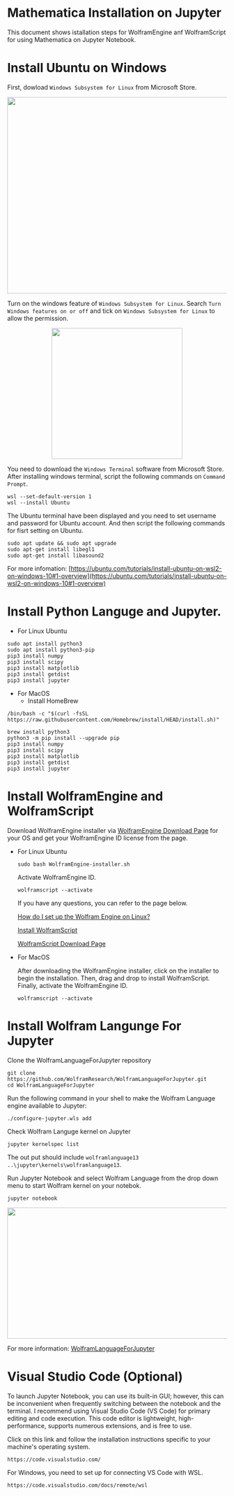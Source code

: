 # Mathematica Installation on Jupyter
This document shows istallation steps for WolframEngine anf WolframScript for using Mathematica on Jupyter Notebook.

Install Ubuntu on Windows
========================
First, dowload `Windows Subsystem for Linux` from Microsoft Store.

<p align="center">  
<img src="https://github.com/CraverBoyyy/Mathematica-Installation/assets/109847168/561f59c4-e73b-40a1-ae29-6fde23ffa87a" width="700px" height="450px"  align="center" >
</p>

Turn on the windows feature of `Windows Subsystem for Linux`. Search `Turn Windows features on or off` and tick on `Windows Subsystem for Linux` to allow the permission. 

<p align="center">  
<img src="https://github.com/CraverBoyyy/Mathematica-Installation/assets/109847168/c8d18143-35b0-4778-8f4e-0d277852f8e4" width="300px" height="300px"  align="center" >
</p>

You need to download the `Windows Terminal` software from Microsoft Store. After installing windows terminal, script the following commands on `Command Prompt`.
```Linux
wsl --set-default-version 1
wsl --install Ubuntu
```
The Ubuntu terminal have been displayed and you need to set username and password for Ubuntu account. And then script the following commands for fisrt setting on Ubuntu.
  ```Linux
  sudo apt update && sudo apt upgrade
  sudo apt-get install libegl1
  sudo apt-get install libasound2
  ```
For more infomation: [https://ubuntu.com/tutorials/install-ubuntu-on-wsl2-on-windows-10#1-overview](https://ubuntu.com/tutorials/install-ubuntu-on-wsl2-on-windows-10#1-overview)

  Install Python Languge and Jupyter.
  ========================
  - For Linux Ubuntu
  ```Linux
  sudo apt install python3
  sudo apt install python3-pip
  pip3 install numpy
  pip3 install scipy
  pip3 install matplotlib
  pip3 install getdist
  pip3 install jupyter
  ```
 - For MacOS
   - Install HomeBrew
```Linux
/bin/bash -c "$(curl -fsSL https://raw.githubusercontent.com/Homebrew/install/HEAD/install.sh)"
```
  ```Linux
brew install python3
python3 -m pip install --upgrade pip
pip3 install numpy
pip3 install scipy
pip3 install matplotlib
pip3 install getdist
pip3 install jupyter
  ```
 
Install WolframEngine and WolframScript
========================
Download WolframEngine installer via [WolframEngine Download Page](https://www.wolfram.com/engine/) for your OS and get your WolframEngine ID license from the page. 
- For Linux Ubuntu
  ```Linux
  sudo bash WolframEngine-installer.sh
  ```
  Activate WolframEngine ID.
  ```Linux
  wolframscript --activate
  ```
  If you have any questions, you can refer to the page below.
  
  [How do I set up the Wolfram Engine on Linux?](https://support.wolfram.com/46072)
  
  [Install WolframScript](https://reference.wolfram.com/language/workflow/InstallWolframScript.html)

  [WolframScript Download Page](https://www.wolfram.com/wolframscript/) 

- For MacOS

  After downloading the WolframEngine installer, click on the installer to begin the installation. Then, drag and drop to install WolframScript. Finally, activate the WolframEngine ID.
  ```Linux
  wolframscript --activate
  ```

Install Wolfram Langunge For Jupyter
========================
Clone the WolframLanguageForJupyter repository
```Linux
git clone https://github.com/WolframResearch/WolframLanguageForJupyter.git
cd WolframLanguageForJupyter
```
Run the following command in your shell to make the Wolfram Language engine available to Jupyter:
```Linux
./configure-jupyter.wls add
```
Check Wolfram Languge kernel on Jupyter
```Linux
jupyter kernelspec list
```
The out put should include `wolframlanguage13    ..\jupyter\kernels\wolframlanguage13`.

Run Jupyter Notebook and select Wolfram Language from the drop down menu to start Wolfram kernel on your notebok.
```Linux
jupyter notebook
```

<p align="center">  
<img src="https://github.com/CraverBoyyy/CosmoMC-Installation/assets/109847168/11febab3-4bac-4791-ba63-f1e5701f0d01" width="600px" height="300px"  align="center" >
</p>

For more information: [WolframLanguageForJupyter](https://github.com/WolframResearch/WolframLanguageForJupyter)

Visual Studio Code (Optional)
========================
To launch Jupyter Notebook, you can use its built-in GUI; however, this can be inconvenient when frequently switching between the notebook and the terminal. I recommend using Visual Studio Code (VS Code) for primary editing and code execution. This code editor is lightweight, high-performance, supports numerous extensions, and is free to use.

Click on this link and follow the installation instructions specific to your machine's operating system.
```Linux
https://code.visualstudio.com/
```

For Windows, you need to set up for connecting VS Code with WSL.
```Linux
https://code.visualstudio.com/docs/remote/wsl
```
